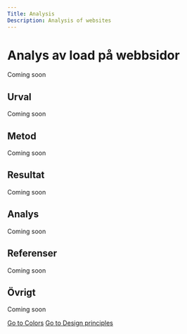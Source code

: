 ```yaml
---
Title: Analysis
Description: Analysis of websites
---
```


Analys av load på webbsidor
=======================

Coming soon

Urval
-----------------------

Coming soon

Metod
-----------------------

Coming soon

Resultat
-----------------------

Coming soon

Analys
-----------------------

Coming soon

Referenser
-----------------------

Coming soon

Övrigt
-----------------------

Coming soon

<a class="backbtn" href="01_colors">Go to Colors</a>
<a class="backbtn" href="03_design_principles">Go to Design principles</a>
